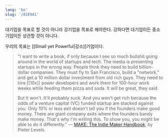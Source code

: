 ```yaml
---
lang: 'ko'
slug: '/81E9A1'
---
```


대기업을 목표로 할 것이 아니라 강기업을 목표로 해야한다.
강하다면 대기업이든 중소기업이든 상관할 것이 아니다.

우리의 목표는 [[Small yet Powerful|강소]]기업이다.

> "I want to write a book, if only because I see so much bullshit going around in the world of startups and tech. The media is presenting startups in the wrong way. People think they need to build billion-dollar companies. They must fly to San Francisco, build a "network," and get a 10 million dollar investment from old rich guys. They need to hire [[10x]] power developers and work them for 100-hour work weeks while feeding them pizza and soda. It will be great, they said.
>
> But it won't. It'll probably suck. And you won't get rich because the odds of a venture capital (VC) funded startup are stacked against you. Only 10% or less exit doesn't tell you if the founders make good money. There are giant company exits where the founders barely make money. That's why I'm writing this. To show you, you might be able to do it differently." — [MAKE: The Indie Maker Handbook](https://readmake.com/), by Pieter Levels.
